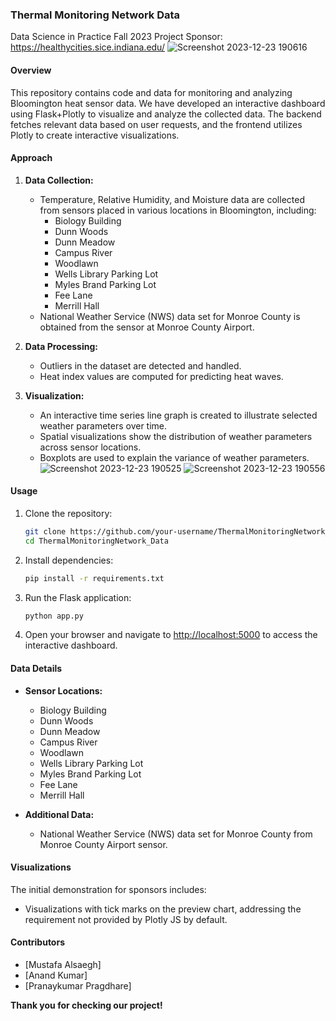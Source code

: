 
### Thermal Monitoring Network Data
Data Science in Practice Fall 2023
Project Sponsor: https://healthycities.sice.indiana.edu/
![Screenshot 2023-12-23 190616](https://github.com/MustafaAlsaegh/Thermal_Monitoring_Network_Dashboard/assets/96810312/601a36aa-c4f5-4a71-88a8-6c490e8ac915)
#### Overview

This repository contains code and data for monitoring and analyzing Bloomington heat sensor data. We have developed an interactive dashboard using Flask+Plotly to visualize and analyze the collected data. The backend fetches relevant data based on user requests, and the frontend utilizes Plotly to create interactive visualizations.

#### Approach

1. **Data Collection:**
   - Temperature, Relative Humidity, and Moisture data are collected from sensors placed in various locations in Bloomington, including:
     - Biology Building
     - Dunn Woods
     - Dunn Meadow
     - Campus River
     - Woodlawn
     - Wells Library Parking Lot
     - Myles Brand Parking Lot
     - Fee Lane
     - Merrill Hall
   - National Weather Service (NWS) data set for Monroe County is obtained from the sensor at Monroe County Airport.

2. **Data Processing:**
   - Outliers in the dataset are detected and handled.
   - Heat index values are computed for predicting heat waves.

3. **Visualization:**
   - An interactive time series line graph is created to illustrate selected weather parameters over time.
   - Spatial visualizations show the distribution of weather parameters across sensor locations.
   - Boxplots are used to explain the variance of weather parameters.
![Screenshot 2023-12-23 190525](https://github.com/MustafaAlsaegh/Thermal_Monitoring_Network_Dashboard/assets/96810312/953c61a0-4c81-4602-9d5c-abba0ae2e37e)
![Screenshot 2023-12-23 190556](https://github.com/MustafaAlsaegh/Thermal_Monitoring_Network_Dashboard/assets/96810312/fef4142e-a76d-49ab-98ef-b32d0f801900)
#### Usage

1. Clone the repository:

    ```bash
    git clone https://github.com/your-username/ThermalMonitoringNetwork_Data.git
    cd ThermalMonitoringNetwork_Data
    ```

2. Install dependencies:

    ```bash
    pip install -r requirements.txt
    ```

3. Run the Flask application:

    ```bash
    python app.py
    ```

4. Open your browser and navigate to [http://localhost:5000](http://localhost:5000) to access the interactive dashboard.

#### Data Details

- **Sensor Locations:**
  - Biology Building
  - Dunn Woods
  - Dunn Meadow
  - Campus River
  - Woodlawn
  - Wells Library Parking Lot
  - Myles Brand Parking Lot
  - Fee Lane
  - Merrill Hall

- **Additional Data:**
  - National Weather Service (NWS) data set for Monroe County from Monroe County Airport sensor.

#### Visualizations

The initial demonstration for sponsors includes:
- Visualizations with tick marks on the preview chart, addressing the requirement not provided by Plotly JS by default.

#### Contributors

- [Mustafa Alsaegh]
- [Anand Kumar]
- [Pranaykumar Pragdhare]


**Thank you for checking our project!**
